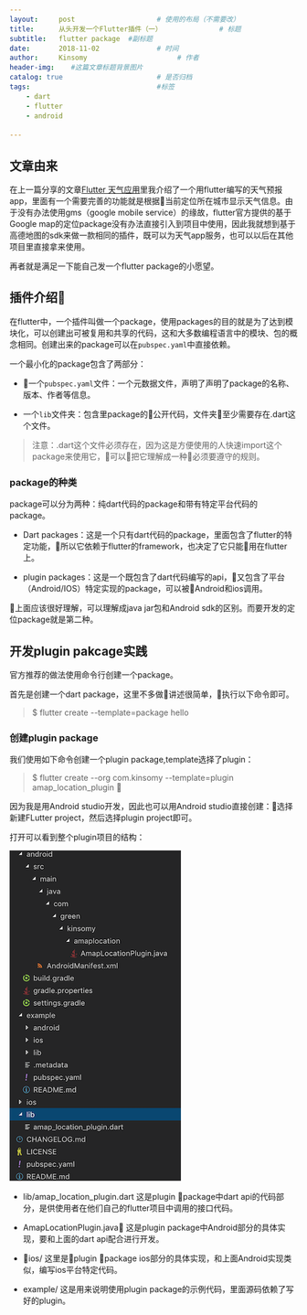```yaml
---
layout:     post                    # 使用的布局（不需要改）
title:      从头开发一个Flutter插件（一）              # 标题 
subtitle:   flutter package  #副标题
date:       2018-11-02              # 时间
author:     Kinsomy                      # 作者
header-img:    #这篇文章标题背景图片
catalog: true                       # 是否归档
tags:                               #标签   
    - dart
    - flutter
    - android

---
```


## 文章由来
在上一篇分享的文章[Flutter 天气应用](https://kinsomyjs.github.io/2018/10/17/Flutter-%E5%A4%A9%E6%B0%94/)里我介绍了一个用flutter编写的天气预报app，里面有一个需要完善的功能就是根据当前定位所在城市显示天气信息。由于没有办法使用gms（google mobile service）的缘故，flutter官方提供的基于Google map的定位package没有办法直接引入到项目中使用，因此我就想到基于高德地图的sdk来做一款相同的插件，既可以为天气app服务，也可以以后在其他项目里直接拿来使用。

再者就是满足一下能自己发一个flutter package的小愿望。



## 插件介绍
在flutter中，一个插件叫做一个package，使用packages的目的就是为了达到模块化，可以创建出可被复用和共享的代码，这和大多数编程语言中的模块、包的概念相同。创建出来的package可以在`pubspec.yaml`中直接依赖。

一个最小化的package包含了两部分：
* 一个`pubspec.yaml`文件：一个元数据文件，声明了声明了package的名称、版本、作者等信息。

* 一个`lib`文件夹：包含里package的公开代码，文件夹至少需要存在<pakcage-name>.dart这个文件。

> 注意：<pakcage-name>.dart这个文件必须存在，因为这是方便使用的人快速import这个package来使用它，可以把它理解成一种必须要遵守的规则。

### package的种类
package可以分为两种：纯dart代码的package和带有特定平台代码的package。

* Dart packages：这是一个只有dart代码的package，里面包含了flutter的特定功能，所以它依赖于flutter的framework，也决定了它只能用在flutter上。

* plugin packages：这是一个既包含了dart代码编写的api，又包含了平台（Android/IOS）特定实现的package，可以被Android和ios调用。

上面应该很好理解，可以理解成java jar包和Android sdk的区别。而要开发的定位package就是第二种。

## 开发plugin pakcage实践

官方推荐的做法使用命令行创建一个package。

首先是创建一个dart package，这里不多做讲述很简单，执行以下命令即可。

> $ flutter create --template=package hello

### 创建plugin package
我们使用如下命令创建一个plugin package,template选择了plugin：

>$ flutter create --org com.kinsomy --template=plugin amap_location_plugin


因为我是用Android studio开发，因此也可以用Android studio直接创建：选择新建FLutter project，然后选择plugin project即可。

打开可以看到整个plugin项目的结构：

![](../img/2018-11-01-1.png)

* lib/amap_location_plugin.dart
这是plugin package中dart api的代码部分，是供使用者在他们自己的flutter项目中调用的接口代码。

* AmapLocationPlugin.java
这是plugin package中Android部分的具体实现，要和上面的dart api配合进行开发。

* ios/
这里是plugin package ios部分的具体实现，和上面Android实现类似，编写ios平台特定代码。

* example/
这是用来说明使用plugin package的示例代码，里面源码依赖了写好的plugin。
